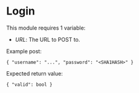 # Login #


This module requires 1 variable:

- $URL$: The URL to POST to. 

Example post:

    { "username": "...", "password": "<SHA1HASH>" }
    
Expected return value:

    { "valid": bool }